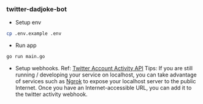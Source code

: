### twitter-dadjoke-bot
- Setup env
```bash
cp .env.example .env
```

- Run app
```bash
go run main.go
```

- Setup webhooks. Ref: [Twitter Account Activity API](https://developer.twitter.com/en/docs/twitter-api/premium/account-activity-api/overview)
Tips: If you are still running / developing your service on localhost, you can take advantage of services such as [Ngrok](https://ngrok.com) to expose your localhost server to the public Internet. Once you have an Internet-accessible URL, you can add it to the twitter activity webhook.